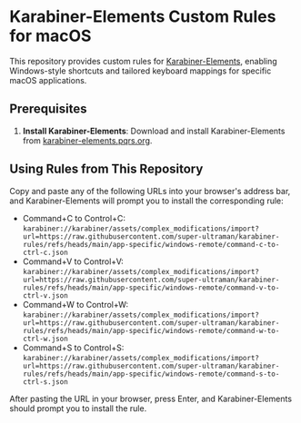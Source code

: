 # Karabiner-Elements Custom Rules for macOS

This repository provides custom rules for [Karabiner-Elements](https://karabiner-elements.pqrs.org/), enabling Windows-style shortcuts and tailored keyboard mappings for specific macOS applications.

## Prerequisites

1. **Install Karabiner-Elements**: Download and install Karabiner-Elements from [karabiner-elements.pqrs.org](https://karabiner-elements.pqrs.org/).

## Using Rules from This Repository

Copy and paste any of the following URLs into your browser's address bar, and Karabiner-Elements will prompt you to install the corresponding rule:

- Command+C to Control+C: `karabiner://karabiner/assets/complex_modifications/import?url=https://raw.githubusercontent.com/super-ultraman/karabiner-rules/refs/heads/main/app-specific/windows-remote/command-c-to-ctrl-c.json`
- Command+V to Control+V: `karabiner://karabiner/assets/complex_modifications/import?url=https://raw.githubusercontent.com/super-ultraman/karabiner-rules/refs/heads/main/app-specific/windows-remote/command-v-to-ctrl-v.json`
- Command+W to Control+W: `karabiner://karabiner/assets/complex_modifications/import?url=https://raw.githubusercontent.com/super-ultraman/karabiner-rules/refs/heads/main/app-specific/windows-remote/command-w-to-ctrl-w.json`
- Command+S to Control+S: `karabiner://karabiner/assets/complex_modifications/import?url=https://raw.githubusercontent.com/super-ultraman/karabiner-rules/refs/heads/main/app-specific/windows-remote/command-s-to-ctrl-s.json`

After pasting the URL in your browser, press Enter, and Karabiner-Elements should prompt you to install the rule.
